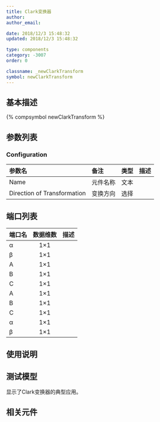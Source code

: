 ```yaml
---
title: Clark变换器
author: 
author_email:

date: 2018/12/3 15:48:32
updated: 2018/12/3 15:48:32

type: components
category: -3007
order: 0

classname: _newClarkTransform
symbol: newClarkTransform
---
```

## 基本描述
{% compsymbol newClarkTransform %}

## 参数列表
### Configuration
| 参数名 | 备注 | 类型 | 描述 |
| :--- | :--- | :--: | :--- |
| Name | 元件名称 | 文本 |  |
| Direction of Transformation | 变换方向 | 选择 |  |


## 端口列表

| 端口名 | 数据维数 | 描述 |
| :--- | :--:  | :--- |
| α | 1×1 | |                   
| β | 1×1 | |                   
| A | 1×1 | |                   
| B | 1×1 | |                   
| C | 1×1 | |                   
| A | 1×1 | |                   
| B | 1×1 | |                   
| C | 1×1 | |                   
| α | 1×1 | |                   
| β | 1×1 | |                   

## 使用说明


## 测试模型
[<test name>](<test link>)显示了Clark变换器的典型应用。

## 相关元件


